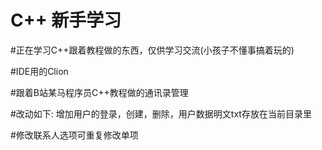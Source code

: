 # C++ 新手学习
#正在学习C++跟着教程做的东西，仅供学习交流(小孩子不懂事搞着玩的)


#IDE用的Clion


#跟着B站某马程序员C++教程做的通讯录管理


#改动如下:
增加用户的登录，创建，删除，用户数据明文txt存放在当前目录里


#修改联系人选项可重复修改单项
